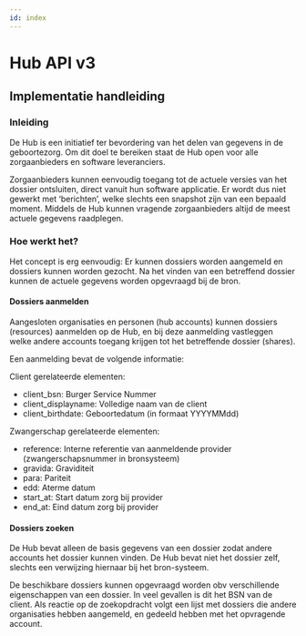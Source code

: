 ```yaml
---
id: index
---
```


# Hub API v3
## Implementatie handleiding

### Inleiding

De Hub is een initiatief ter bevordering van het delen van gegevens in de geboortezorg. Om dit doel te bereiken staat de Hub open voor alle zorgaanbieders en software leveranciers.

Zorgaanbieders kunnen eenvoudig toegang tot de actuele versies van het dossier ontsluiten, direct vanuit hun software applicatie. Er wordt dus niet gewerkt met ‘berichten’, welke slechts een snapshot zijn van een bepaald moment. Middels de Hub kunnen vragende zorgaanbieders altijd de meest actuele gegevens raadplegen.

### Hoe werkt het?

Het concept is erg eenvoudig: Er kunnen dossiers worden aangemeld en dossiers kunnen worden gezocht. Na het vinden van een betreffend dossier kunnen de actuele gegevens worden opgevraagd bij de bron.

#### Dossiers aanmelden

Aangesloten organisaties en personen (hub accounts) kunnen dossiers (resources) aanmelden op de Hub, en bij deze aanmelding vastleggen welke andere accounts toegang krijgen tot het betreffende dossier (shares).

Een aanmelding bevat de volgende informatie:

Client gerelateerde elementen:

* client_bsn: Burger Service Nummer
* client_displayname: Volledige naam van de client
* client_birthdate: Geboortedatum (in formaat YYYYMMdd)

Zwangerschap gerelateerde elementen:

* reference: Interne referentie van aanmeldende provider (zwangerschapsnummer in bronsysteem)
* gravida: Graviditeit
* para: Pariteit
* edd: Aterme datum
* start_at: Start datum zorg bij provider
* end_at: Eind datum zorg bij provider

#### Dossiers zoeken

De Hub bevat alleen de basis gegevens van een dossier zodat andere accounts het dossier kunnen vinden. De Hub bevat niet het dossier zelf, slechts een verwijzing hiernaar bij het bron-systeem.

De beschikbare dossiers kunnen opgevraagd worden obv verschillende eigenschappen van een dossier. In veel gevallen is dit het BSN van de client. Als reactie op de zoekopdracht volgt een lijst met dossiers die andere organisaties hebben aangemeld, en gedeeld hebben met het opvragende account.
